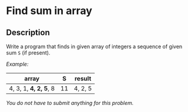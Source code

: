 # Find sum in array

## Description
Write a program that finds in given array of integers a sequence of given sum `S` (if present).

_Example:_

|        array            |  S |  result |
|-------------------------|----|---------|
| 4, 3, 1, **4, 2, 5**, 8 | 11 | 4, 2, 5 |

_You do not have to submit anything for this problem._
